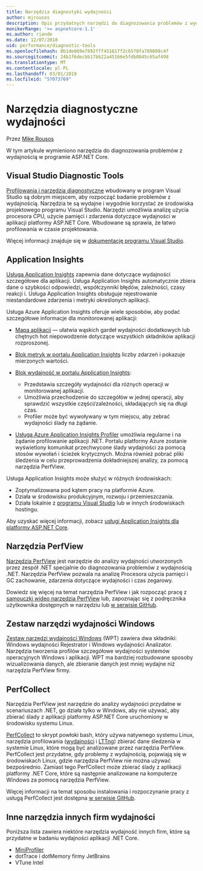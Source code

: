```yaml
---
title: Narzędzia diagnostyki wydajności
author: mjrousos
description: Opis przydatnych narzędzi do diagnozowania problemów z wydajnością w aplikacji platformy ASP.NET Core.
monikerRange: '>= aspnetcore-1.1'
ms.author: riande
ms.date: 12/07/2018
uid: performance/diagnostic-tools
ms.openlocfilehash: 0b1de069e7892fff451617f2c6570fa789808c4f
ms.sourcegitcommit: 24b1f6decbb17bb22a45166e5fdb0845c65af498
ms.translationtype: MT
ms.contentlocale: pl-PL
ms.lasthandoff: 03/01/2019
ms.locfileid: "57073769"
---
```

# <a name="performance-diagnostic-tools"></a>Narzędzia diagnostyczne wydajności

Przez [Mike Rousos](https://github.com/mjrousos)

W tym artykule wymieniono narzędzia do diagnozowania problemów z wydajnością w programie ASP.NET Core.

## <a name="visual-studio-diagnostic-tools"></a>Visual Studio Diagnostic Tools

[Profilowania i narzędzia diagnostyczne](/visualstudio/profiling) wbudowany w program Visual Studio są dobrym miejscem, aby rozpocząć badanie problemów z wydajnością. Narzędzia te są wydajne i wygodnie korzystać ze środowiska projektowego programu Visual Studio. Narzędzi umożliwia analizę użycia procesora CPU, użycie pamięci i zdarzenia dotyczące wydajności w aplikacji platformy ASP.NET Core. Wbudowane są sprawia, że łatwo profilowania w czasie projektowania.

Więcej informacji znajduje się w [dokumentację programu Visual Studio](/visualstudio/profiling/profiling-overview).

## <a name="application-insights"></a>Application Insights

[Usługa Application Insights](/azure/application-insights/app-insights-overview) zapewnia dane dotyczące wydajności szczegółowe dla aplikacji. Usługa Application Insights automatycznie zbiera dane o szybkości odpowiedzi, współczynniki błędów, zależności, czasy reakcji i. Usługa Application Insights obsługuje rejestrowanie niestandardowe zdarzenia i metryki określonych aplikacji.

Usługa Azure Application Insights oferuje wiele sposobów, aby podać szczegółowe informacje dla monitorowanej aplikacji:

- [Mapa aplikacji](/azure/application-insights/app-insights-app-map) — ułatwia wąskich gardeł wydajności dodatkowych lub chętnych hot niepowodzenie dotyczące wszystkich składników aplikacji rozproszonej.
- [Blok metryk w portalu Application Insights](/azure/application-insights/app-insights-metrics-explorer?toc=/azure/azure-monitor/toc.json) liczby zdarzeń i pokazuje mierzonych wartości.
- [Blok wydajność w portalu Application Insights](/azure/application-insights/app-insights-tutorial-performance):

  - Przedstawia szczegóły wydajności dla różnych operacji w monitorowanej aplikacji.
  - Umożliwia przechodzenie do szczegółów w jednej operacji, aby sprawdzić wszystkie części/zależności, składających się na długi czas.
  - Profiler może być wywoływany w tym miejscu, aby zebrać wydajności ślady na żądanie.

- [Usługa Azure Application Insights Profiler](/azure/azure-monitor/app/profiler) umożliwia regularne i na żądanie profilowanie aplikacji .NET.  Portalu platformy Azure zostanie wyświetlony komunikat przechwycone ślady wydajności za pomocą stosów wywołań i ścieżek krytycznych. Można również pobrać pliki śledzenia w celu przeprowadzenia dokładniejszej analizy, za pomocą narzędzia PerfView.

Usługa Application Insights może służyć w różnych środowiskach:

* Zoptymalizowana pod kątem pracy na platformie Azure.
* Działa w środowisku produkcyjnym, rozwoju i przemieszczania.
* Działa lokalnie z [programu Visual Studio](/azure/application-insights/app-insights-visual-studio) lub w innych środowiskach hostingu.

Aby uzyskać więcej informacji, zobacz [usługi Application Insights dla platformy ASP.NET Core](/azure/application-insights/app-insights-asp-net-core).

## <a name="perfview"></a>Narzędzia PerfView

[Narzędzia PerfView](https://github.com/Microsoft/perfview) jest narzędzie do analizy wydajności utworzonych przez zespół .NET specjalnie do diagnozowania problemów z wydajnością .NET. Narzędzia PerfView pozwala na analizę Procesora użycia pamięci i GC zachowanie, zdarzenia dotyczące wydajności i czas zegarowy.

Dowiedz się więcej na temat narzędzia PerfView i jak rozpocząć pracę z [samouczki wideo narzędzia PerfView](http://channel9.msdn.com/Series/PerfView-Tutorial) lub, zapoznając się z podręcznika użytkownika dostępnych w narzędziu lub [w serwisie GitHub](https://github.com/Microsoft/perfview).

## <a name="windows-performance-toolkit"></a>Zestaw narzędzi wydajności Windows

[Zestaw narzędzi wydajności Windows](/windows-hardware/test/wpt/) (WPT) zawiera dwa składniki: Windows wydajności Rejestrator i Windows wydajności Analizator. Narzędzia tworzenia profilów szczegółowe wydajności systemów operacyjnych Windows i aplikacji. WPT ma bardziej rozbudowane sposoby wizualizowania danych, ale zbieranie danych jest mniej wydajne niż narzędzia PerfView firmy.

## <a name="perfcollect"></a>PerfCollect

Narzędzia PerfView jest narzędzie do analizy wydajności przydatne w scenariuszach .NET, go działa tylko w Windows, aby nie używać, aby zbierać ślady z aplikacji platformy ASP.NET Core uruchomiony w środowisku systemu Linux.

[PerfCollect](https://github.com/dotnet/coreclr/blob/master/Documentation/project-docs/linux-performance-tracing.md) to skrypt powłoki bash, który używa natywnego systemu Linux, narzędzia profilowania ([wydajności](https://perf.wiki.kernel.org/index.php/Main_Page) i [LTTng](https://lttng.org/)) zbierać dane śledzenia w systemie Linux, które mogą być analizowane przez narzędzia PerfView. PerfCollect jest przydatne, gdy problemy z wydajnością, pojawiają się w środowiskach Linux, gdzie narzędzia PerfView nie można używać bezpośrednio. Zamiast tego PerfCollect może zbierać ślady z aplikacji platformy .NET Core, które są następnie analizowane na komputerze Windows za pomocą narzędzia PerfView.

Więcej informacji na temat sposobu instalowania i rozpoczynanie pracy z usługą PerfCollect jest dostępna [w serwisie GitHub](https://github.com/dotnet/coreclr/blob/master/Documentation/project-docs/linux-performance-tracing.md).

## <a name="other-third-party-performance-tools"></a>Inne narzędzia innych firm wydajności

Poniższa lista zawiera niektóre narzędzia wydajność innych firm, które są przydatne w badaniu wydajności aplikacji .NET Core.

- [MiniProfiler](https://miniprofiler.com/)
- dotTrace i dotMemory firmy JetBrains
- VTune Intel
